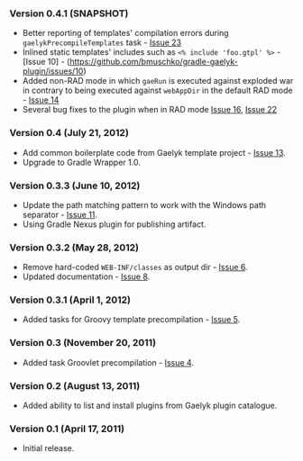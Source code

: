 ### Version 0.4.1 (SNAPSHOT)

* Better reporting of templates' compilation errors during `gaelykPrecompileTemplates` task - [Issue 23](https://github.com/bmuschko/gradle-gaelyk-plugin/issues/23)
* Inlined static templates' includes such as `<% include 'foo.gtpl' %>` - [Issue 10] - (https://github.com/bmuschko/gradle-gaelyk-plugin/issues/10)
* Added non-RAD mode in which `gaeRun` is executed against exploded war in contrary to being executed against `webAppDir` in the default RAD mode - [Issue 14](https://github.com/bmuschko/gradle-gaelyk-plugin/issues/14)
* Several bug fixes to the plugin when in RAD mode [Issue 16](https://github.com/bmuschko/gradle-gaelyk-plugin/issues/16), [Issue 22](https://github.com/bmuschko/gradle-gaelyk-plugin/issues/22)

### Version 0.4 (July 21, 2012)

* Add common boilerplate code from Gaelyk template project - [Issue 13](https://github.com/bmuschko/gradle-gaelyk-plugin/pull/13).
* Upgrade to Gradle Wrapper 1.0.

### Version 0.3.3 (June 10, 2012)

* Update the path matching pattern to work with the Windows path separator - [Issue 11](https://github.com/bmuschko/gradle-gaelyk-plugin/pull/11).
* Using Gradle Nexus plugin for publishing artifact.

### Version 0.3.2 (May 28, 2012)

* Remove hard-coded `WEB-INF/classes` as output dir - [Issue 6](https://github.com/bmuschko/gradle-gaelyk-plugin/pull/6).
* Updated documentation - [Issue 8](https://github.com/bmuschko/gradle-gaelyk-plugin/pull/8).

### Version 0.3.1 (April 1, 2012)

* Added tasks for Groovy template precompilation - [Issue 5](https://github.com/bmuschko/gradle-gaelyk-plugin/pull/5).

### Version 0.3 (November 20, 2011)

* Added task Groovlet precompilation - [Issue 4](https://github.com/bmuschko/gradle-gaelyk-plugin/pull/4).

### Version 0.2 (August 13, 2011)

* Added ability to list and install plugins from Gaelyk plugin catalogue.

### Version 0.1 (April 17, 2011)

* Initial release.
